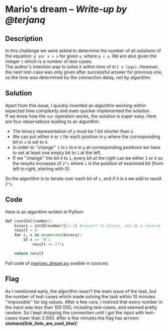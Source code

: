 # Mario's dream &ndash; *Write-up by @terjanq*

## Description

In this challenge we were asked to determine the number of all solutions of the equation: `p xor x > x` for given `x`, where `p < x`. We are also given the integer `t` which is a number of test-cases.  
The author's intention was to solve it within time of `O(t x logx)`. However, the next test-case was only given after successful answer for previous one, so the time was determined by the connection delay, not by algorithm.  

## Solution

Apart from this issue, I quickly invented an algorithm working within expected time complexity and even quicker implemented the solution.  
If we know how the `xor` operation works, the solution is super easy. Here are four observations leading to an algorithm:  
- The binary representation of `p` must be 1 bit shorter than x.
- We can put either `0` or `1` for each position in `p` where the corresponding bit in `x` is set to `0`.  
- In order to ''change'' `1` in `x` to `0` in `p` at corresponding positions we have to set at least one empty bit to `1` at the left.
- If we ''change'' the bit `0` to `1`, every bit at the right can be either `1` or `0` so the results increases of `2^i`  where `i` is the position of examined bit (from left to right, starting with 0).  

So the algorithm is to iterate over each bit of `x`, and if it is `0` we add to result `2^i`. 


## Code

Here is an algorithm written in Python

```python
def countSol(number):
	binary = int2b(number)[::-1] #convert to binary, and do a reverse
	result = 0
	for i, x in enumerate(binary):
		if x == '0':
			result += 2**i

	return result
```

Full code of [marioes_dream.py] avaible in sources.

## Flag

As I mentioned early, the algorithm wasn't the main issue of the task, but the number of test-cases which made solving the task within 10 minutes ''impossible'' for big values. After a few runs, I noticed that every number in the input was less than 100 000, including test-cases, and seemed pretty random. So I kept dropping the connection until I got the input with test-cases lower than 3 000. After a few minutes the flag has arriven: **xiomara{link_lists_are_cool_btw}**!



[marioes_dream.py]: <./marioes_dream.py>